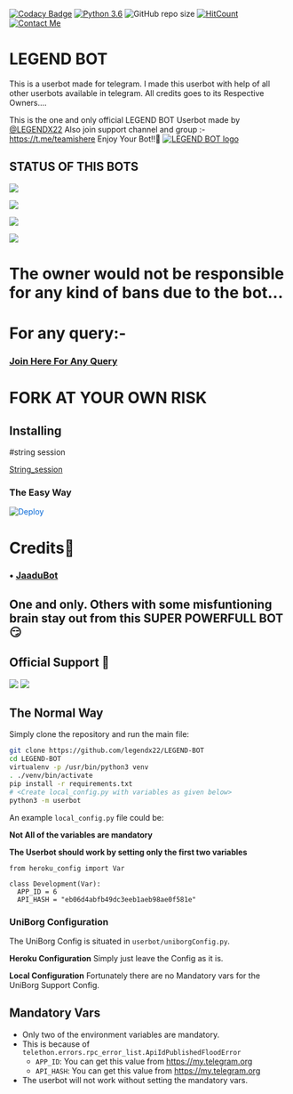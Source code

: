 [![Codacy Badge](https://api.codacy.com/project/badge/Grade/f7c51539e67b483bb8d7749acca51d3a)](https://app.codacy.com/gh/legendx22/LEGEND-BOT?utm_source=github.com&utm_medium=referral&utm_content=legendx22/LEGEND-BOT&utm_campaign=Badge_Grade_Settings)
[![Python 3.6](https://img.shields.io/badge/Python-3.6%20or%20newer-blue.svg)](https://www.python.org/downloads/release/python-360/)
![GitHub repo size](https://github.com/legendx22/LEGEND-BOT)
[![HitCount](http://hits.dwyl.com/legendx22/LEGEND-BOT.svg)](http://hits.dwyl.com/legendx22/LEGEND-BOT)
[![Contact Me](https://img.shields.io/badge/Telegram-Contact%20Me-informational)](https://t.me/legendx22)


# LEGEND BOT
This is a userbot made for telegram. I made this userbot with help of all other userbots available in telegram. All credits goes to its Respective Owners....

This is the one and only official LEGEND BOT Userbot made by [@LEGENDX22](https://t.me/LEGENDX22) Also join support channel and group :- https://t.me/teamishere Enjoy Your Bot!!💝
[![LEGEND BOT logo](https://telegra.ph/file/97579e24481db3c11962b.jpg)](https://t.me/teamishere)

## STATUS OF THIS BOTS 
<p align="left"><a href="https://github.com/legendx22/LEGEND-BOT/network/members"><img src="https://img.shields.io/github/forks/legendx22/LEGEND-BOT?label=Forks&logoColor=Silver&style=social"></a><p align="left"><a href="https://github.com/legendx22/LEGEND-BOT/stargazers"><img src="https://img.shields.io/github/stars/legendx22/LEGEND-BOT?logoColor=Blue&style=social"></a><p align="left"><a href="https://github.com/legendx22/LEGEND-BOT"><img src="https://github-readme-stats.vercel.app/api/pin?username=legendx22&show_icons=true&theme=meta&hide_border=true&repo=legendx22/LEGEND-BOT"></a><p align="left"><a href="https://github.com/legendx22/LEGEND-BOT"><img src="https://img.shields.io/github/last-commit/legendx22/LEGEND-BOT?style=plastic"></a>

# The owner would not be responsible for any kind of bans due to the bot...


# For any query:-
### [Join Here For Any Query](https://t.me/teamishere)

# FORK AT YOUR OWN RISK
## Installing

#string session

[String_session](https://repl.it/@legendx22/LEGEND-BOT#main.py)

### The Easy Way

<a href="https://dashboard.heroku.com/new?button-url=https%3A%2F%2Fgithub.com%2Flegendx22%2FLEGEND-BOT&template=https%3A%2F%2Fgithub.com%2Flegendx22%2FLEGEND-BOT" rel="nofollow" style="background-color: initial; box-sizing: border-box; color: #0366d6; text-decoration-line: none;"><img alt="Deploy" data-canonical-src="https://www.herokucdn.com/deploy/button.svg" src="https://camo.githubusercontent.com/83b0e95b38892b49184e07ad572c94c8038323fb/68747470733a2f2f7777772e6865726f6b7563646e2e636f6d2f6465706c6f792f627574746f6e2e737667" style="border-style: none; box-sizing: initial; max-width: 100%;" /></a></div>

# Credits👀
### • [JaaduBot](https://github.com/Amberyt/JaaduBot)
## One and only. Others with some misfuntioning brain stay out from this SUPER POWERFULL BOT😏

## Official Support 💖
<a href="https://t.me/hackerget0"><img src="https://img.shields.io/badge/Join-Support%20Channel-red.svg?style=for-the-badge&logo=Telegram"></a>
<a href="https://t.me/teamishere"><img src="https://img.shields.io/badge/Join-Support%20Group-blue.svg?style=for-the-badge&logo=Telegram"></a>

## The Normal Way

Simply clone the repository and run the main file:
```sh
git clone https://github.com/legendx22/LEGEND-BOT
cd LEGEND-BOT
virtualenv -p /usr/bin/python3 venv
. ./venv/bin/activate
pip install -r requirements.txt
# <Create local_config.py with variables as given below>
python3 -m userbot
```

An example `local_config.py` file could be:

**Not All of the variables are mandatory**

__The Userbot should work by setting only the first two variables__

```python3
from heroku_config import Var

class Development(Var):
  APP_ID = 6
  API_HASH = "eb06d4abfb49dc3eeb1aeb98ae0f581e"
```

### UniBorg Configuration

The UniBorg Config is situated in `userbot/uniborgConfig.py`.

**Heroku Configuration**
Simply just leave the Config as it is.

**Local Configuration**
Fortunately there are no Mandatory vars for the UniBorg Support Config.

## Mandatory Vars

- Only two of the environment variables are mandatory.
- This is because of `telethon.errors.rpc_error_list.ApiIdPublishedFloodError`
    - `APP_ID`:   You can get this value from https://my.telegram.org
    - `API_HASH`:   You can get this value from https://my.telegram.org
- The userbot will not work without setting the mandatory vars.
